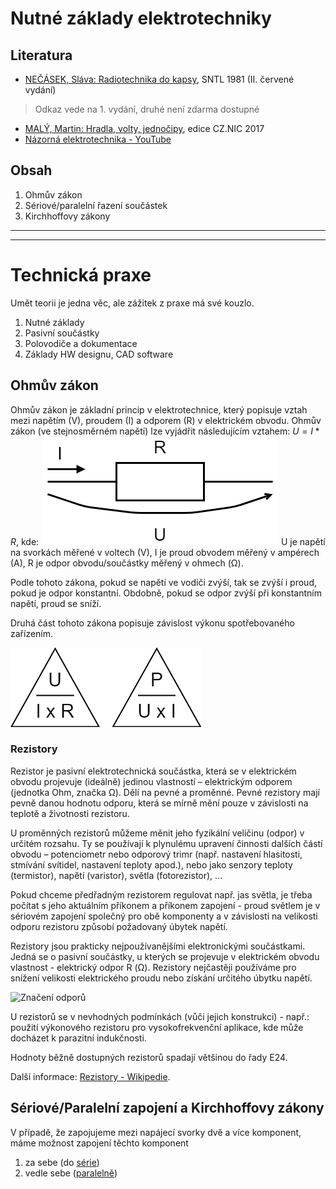 # Nutné základy elektrotechniky
## Literatura
- [NEČÁSEK, Sláva: Radiotechnika do kapsy](https://docplayer.cz/8018397-Radiotechnika-do-kapsy.html), SNTL 1981 (II. červené vydání)
> Odkaz vede na 1. vydání, druhé není zdarma dostupné
- [MALÝ, Martin: Hradla, volty, jednočipy](https://knihy.nic.cz/files/edice/hradla_volty_jednocipy.pdf), edice CZ.NIC 2017
- [Názorná elektrotechnika - YouTube](https://www.youtube.com/@nazornaelektrotechnika9527)
## Obsah
1. Ohmův zákon
2. Sériové/paralelní řazení součástek
3. Kirchhoffovy zákony
---

--- 

# Technická praxe

Umět teorii je jedna věc, ale zážitek z praxe má své kouzlo. 

1. Nutné základy
2. Pasivní součástky
3. Polovodiče a dokumentace
4. Základy HW designu, CAD software




## Ohmův zákon
Ohmův zákon je základní princip v elektrotechnice, který popisuje vztah mezi napětím (V), proudem (I) a odporem (R) v elektrickém obvodu. Ohmův zákon (ve stejnosměrném napětí) lze vyjádřit následujícím vztahem:
$U=I*R$, kde:
![Úbytek na odporu](img/ubytek_na_soucastce.png)
U je napětí na svorkách měřené v voltech (V),
I je proud obvodem měřený v ampérech (A),
R je odpor obvodu/součástky měřený v ohmech (Ω).

Podle tohoto zákona, pokud se napětí ve vodiči zvýší, tak se zvýší i proud, pokud je odpor konstantní. Obdobně, pokud se odpor zvýší při konstantním napětí, proud se sníží. 

Druhá část tohoto zákona popisuje závislost výkonu spotřebovaného zařízením.

![Ohmův zákon](img/ohmuv_zakon.png)

### Rezistory
Rezistor je pasivní elektrotechnická součástka, která se v elektrickém obvodu projevuje (ideálně) jedinou vlastností – elektrickým odporem (jednotka Ohm, značka Ω). Dělí na pevné a proměnné. Pevné rezistory mají pevně danou hodnotu odporu, která se mírně mění pouze v závislosti na teplotě a životnosti rezistoru.

U proměnných rezistorů můžeme měnit jeho fyzikální veličinu (odpor) v určitém rozsahu. Ty se používají k plynulému upravení činnosti dalších částí obvodu – potenciometr nebo odporový trimr (např. nastavení hlasitosti, stmívání svítidel, nastavení teploty apod.), nebo jako senzory teploty (termistor), napětí (varistor), světla (fotorezistor), ...

Pokud chceme předřadným rezistorem regulovat např. jas světla, je třeba počítat s jeho aktuálním příkonem a příkonem zapojení - proud světlem je v sériovém zapojení společný  pro obě komponenty a v závislosti na velikosti odporu rezistoru způsobí požadovaný úbytek napětí.

Rezistory jsou prakticky nejpoužívanějšími elektronickými součástkami. Jedná se o pasivní součástky, u kterých se projevuje v elektrickém obvodu vlastnost - elektrický odpor R (Ω). Rezistory nejčastěji používáme pro snížení velikosti elektrického proudu nebo získání určitého úbytku napětí.

![Značení odporů](https://cz.mouser.com/images/technical-resources/resistor-color-code--chart.jpg)

U rezistorů se v nevhodných podmínkách (vůči jejich konstrukci) - např.: použití výkonového rezistoru pro vysokofrekvenční aplikace, kde může docházet k parazitní indukčnosti.

Hodnoty běžně dostupných rezistorů spadají většinou do řady E24.

Další informace: [Rezistory - Wikipedie](https://cs.wikipedia.org/wiki/Rezistor).

## Sériové/Paralelní zapojení a Kirchhoffovy zákony
V případě, že zapojujeme mezi napájecí svorky dvě a více komponent, máme možnost zapojení těchto komponent
1. za sebe (do [série](https://cs.wikipedia.org/wiki/S%C3%A9riov%C3%A9_zapojen%C3%AD))
2. vedle sebe ([paralelně](https://cs.wikipedia.org/wiki/Paraleln%C3%AD_zapojen%C3%AD))
